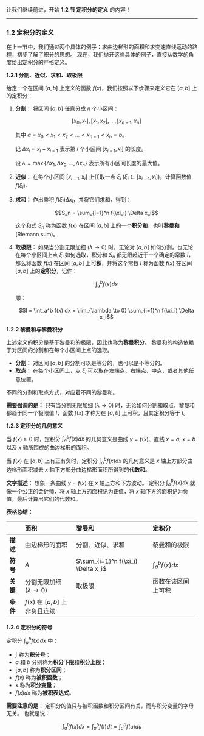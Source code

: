 

让我们继续前进，开始 **1.2 节 定积分的定义** 的内容！

---

### 1.2 定积分的定义

在上一节中，我们通过两个具体的例子：求曲边梯形的面积和求变速直线运动的路程，初步了解了积分的思想。 现在，我们抛开这些具体的例子，直接从数学的角度给出定积分的严格定义。

**1.2.1 分割、近似、求和、取极限**

给定一个在区间 $[a, b]$ 上定义的函数 $f(x)$，我们按照以下步骤来定义它在 $[a, b]$ 上的定积分：

1. **分割：** 将区间 $[a, b]$ 任意分成 $n$ 个小区间：

    $$[x_0, x_1], [x_1, x_2], ..., [x_{n-1}, x_n]$$

    其中 $a = x_0 < x_1 < x_2 < ... < x_{n-1} < x_n = b$。

    记 $\Delta x_i = x_i - x_{i-1}$ 表示第 $i$ 个小区间 $[x_{i-1}, x_i]$ 的长度。

    设 $\lambda = \max\{\Delta x_1, \Delta x_2, ..., \Delta x_n\}$ 表示所有小区间长度的最大值。

2. **近似：** 在每个小区间 $[x_{i-1}, x_i]$ 上任取一点 $\xi_i$ ($\xi_i \in [x_{i-1}, x_i]$)，计算函数值 $f(\xi_i)$。

3. **求和：** 作出乘积 $f(\xi_i) \Delta x_i$，并将它们求和，得到：

    $$S_n = \sum_{i=1}^n f(\xi_i) \Delta x_i$$

    这个和式 $S_n$ 称为函数 $f(x)$ 在区间 $[a, b]$ 上的一个**积分和**，也叫**黎曼和** (Riemann sum)。

4. **取极限：** 如果当分割无限加细 ($\lambda \to 0$) 时，无论对 $[a, b]$ 如何分割，也无论在每个小区间上点 $\xi_i$ 如何选取，积分和 $S_n$ 都无限趋近于一个确定的常数 $I$，那么称函数 $f(x)$ 在区间 $[a, b]$ 上**可积**，并将这个常数 $I$ 称为函数 $f(x)$ 在区间 $[a, b]$ 上的**定积分**，记作：

    $$\int_a^b f(x) dx$$

    即：

    $$I = \int_a^b f(x) dx = \lim_{\lambda \to 0} \sum_{i=1}^n f(\xi_i) \Delta x_i$$


**1.2.2 黎曼和与黎曼积分**

上述定义的积分是基于黎曼和的极限，因此也称为**黎曼积分**。 黎曼和的构造依赖于对区间的分割和在每个小区间上点的选取。

*   **分割：** 对区间 $[a,b]$ 的分割可以是等分的，也可以是不等分的。
*   **取点：** 在每个小区间上，点 $\xi_i$ 可以取在左端点、右端点、中点，或者其他任意位置。

不同的分割和取点方式，对应着不同的黎曼和。

**需要强调的是：** 只有当分割无限加细 ($\lambda \to 0$) 时，无论如何分割和取点，黎曼和都趋于同一个极限值 $I$，函数 $f(x)$ 才称为在 $[a,b]$ 上可积，且其定积分等于 $I$。

**1.2.3 定积分的几何意义**

当 $f(x) \geq 0$ 时，定积分 $\int_a^b f(x) dx$ 的几何意义是曲线 $y = f(x)$、直线 $x = a$, $x = b$ 以及 $x$ 轴所围成的曲边梯形的面积。

当 $f(x)$ 在 $[a, b]$ 上有正有负时，定积分 $\int_a^b f(x) dx$ 的几何意义是 $x$ 轴上方部分曲边梯形面积减去 $x$ 轴下方部分曲边梯形面积所得到的**代数和**。

**文字描述：** 想象一条曲线 $y=f(x)$ 在 $x$ 轴上方和下方波动。 定积分 $\int_a^b f(x) dx$ 就像一个公正的会计师，将 $x$ 轴上方的面积记为正值，将 $x$ 轴下方的面积记为负值，最后计算出它们的代数和。

**表格总结：**

|           | 面积                                   | 黎曼和                                             | 定积分                                    |
| :-------- | :------------------------------------- | :------------------------------------------------- | :---------------------------------------- |
| **描述** | 曲边梯形的面积                         | 分割、近似、求和                                   | 黎曼和的极限                             |
| **符号** | $A$                                    | $\sum_{i=1}^n f(\xi_i) \Delta x_i$                 | $\int_a^b f(x) dx$                        |
| **关键** | 分割无限加细 ($\lambda \to 0$)          | 取极限                                             | 函数在该区间上可积                       |
| **条件** | $f(x)$ 在 $[a,b]$ 上非负且连续         |                                                    |                                           |

**1.2.4  定积分的符号**

定积分 $\int_a^b f(x) dx$ 中：

*   $\int$ 称为**积分号**；
*   $a$ 和 $b$ 分别称为**积分下限**和**积分上限**；
*   $[a, b]$ 称为**积分区间**；
*   $f(x)$ 称为**被积函数**；
*   $x$ 称为**积分变量**；
*   $f(x)dx$ 称为**被积表达式**。

**需要注意的是：** 定积分的值只与被积函数和积分区间有关，而与积分变量的字母无关。 也就是说：

$$\int_a^b f(x) dx = \int_a^b f(t) dt = \int_a^b f(u) du$$
